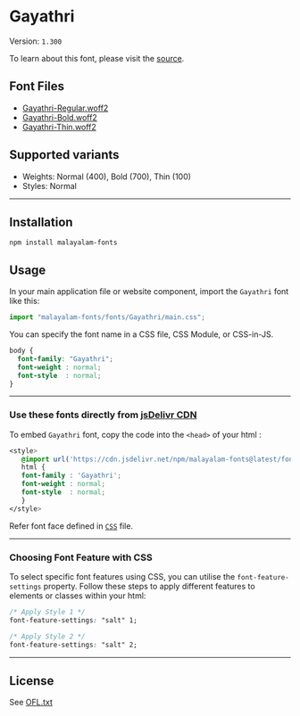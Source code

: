 # Gayathri

Version: `1.300`

To learn about this font, please visit the [source](https://gitlab.com/smc/fonts/Gayathri).

## Font Files

* [Gayathri-Regular.woff2](Gayathri-Regular.woff2)
* [Gayathri-Bold.woff2](Gayathri-Bold.woff2)
* [Gayathri-Thin.woff2](Gayathri-Thin.woff2)

## Supported variants

* Weights: Normal (400), Bold (700), Thin (100)
* Styles: Normal

---

## Installation

```shell
npm install malayalam-fonts
```
## Usage

In your main application file or website component, import the `Gayathri` font like this:

```javascript
import "malayalam-fonts/fonts/Gayathri/main.css";
```
You can specify the font name in a CSS file, CSS Module, or CSS-in-JS.

```css
body {
  font-family: "Gayathri";
  font-weight : normal;
  font-style  : normal;
}
```
---

### Use these fonts directly from [jsDelivr CDN](https://www.jsdelivr.com/package/npm/malayalam-fonts)

To embed `Gayathri` font, copy the code into the `<head>` of your html :

```css
<style>
   @import url('https://cdn.jsdelivr.net/npm/malayalam-fonts@latest/fonts/Gayathri/main.min.css');
   html {
   font-family : 'Gayathri';
   font-weight : normal;
   font-style  : normal;
   }
</style>
```
Refer font face defined in [`CSS`](main.css) file.

---
### Choosing Font Feature with CSS

To select specific font features using CSS, you can utilise the `font-feature-settings` property. Follow these steps to apply different features to elements or classes within your html:

```css
/* Apply Style 1 */
font-feature-settings: "salt" 1;

/* Apply Style 2 */
font-feature-settings: "salt" 2;
```

---
## License

See [OFL.txt](OFL.txt)
